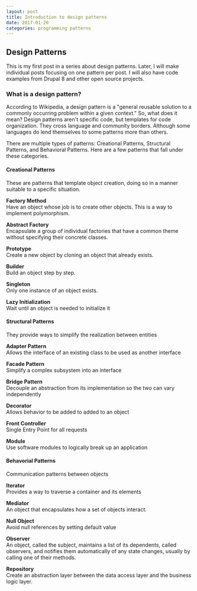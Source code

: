 ```yaml
---
layout: post
title: Introduction to design patterns
date: 2017-01-20
categories: programming patterns
---
```


## Design Patterns

This is my first post in a series about design patterns.  Later, I will make individual posts focusing on one pattern per post.  I will also have code examples from Drupal 8 and other open source projects.

### What is a design pattern?
According to Wikipedia, a design pattern is a "general reusable solution to a commonly occurring problem within a given context."  So, what does it mean?  Design patterns aren't specific code, but templates for code organization.  They cross language and community borders.  Although some languages do lend themselves to some patterns more than others.

There are multiple types of patterns: Creational Patterns, Structural Patterns, and Behavioral Patterns.  Here are a few patterns that fall under these categories.

#### Creational Patterns
These are patterns that template object creation, doing so in a manner suitable to a specific situation.

**Factory Method**  
Have an object whose job is to create other objects.  This is a way to implement polymorphism.

**Abstract Factory**  
Encapsulate a group of individual factories that have a common theme without specifying their concrete classes.

**Prototype**  
Create a new object by cloning an object that already exists.

**Builder**  
Build an object step by step.

**Singleton**  
Only one instance of an object exists.

**Lazy Initialization**  
Wait until an object is needed to initialize it

#### Structural Patterns
They provide ways to simplify the realization between entities

**Adapter Pattern**  
Allows the interface of an existing class to be used as another interface

**Facade Pattern**  
Simplify a complex subsystem into an interface

**Bridge Pattern**  
Decouple an abstraction from its implementation so the two can vary independently

**Decorator**  
Allows behavior to be added to added to an object

**Front Controller**  
Single Entry Point for all requests

**Module**  
Use software modules to logically break up an application

#### Behavorial Patterns
Communication patterns between objects

**Iterator**  
Provides a way to traverse a container and its elements

**Mediator**  
An object that encapsulates how a set of objects interact.

**Null Object**  
Avoid null references by setting default value

**Observer**  
An object, called the subject, maintains a list of its dependents, called observers, and notifies them automatically of any state changes, usually by calling one of their methods.

**Repository**  
Create an abstraction layer between the data access layer and the business logic layer. 

